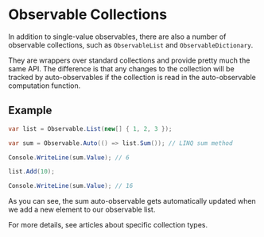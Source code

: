 # Observable Collections

In addition to single-value observables, there are also a number of observable collections, such as `ObservableList` and `ObservableDictionary`.

They are wrappers over standard collections and provide pretty much the same API. The difference is that any changes to the collection will be tracked by auto-observables if the collection is read in the auto-observable computation function.

## Example

```cs
var list = Observable.List(new[] { 1, 2, 3 });

var sum = Observable.Auto(() => list.Sum()); // LINQ sum method

Console.WriteLine(sum.Value); // 6

list.Add(10);

Console.WriteLine(sum.Value); // 16
```

As you can see, the sum auto-observable gets automatically updated when we add a new element to our observable list.

For more details, see articles about specific collection types.
